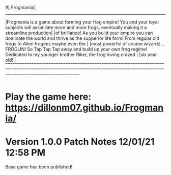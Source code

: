 #[ Frogmania]
___________________________________________________________________________________________________________________________________________________________________
|Frogmania is a game about forming your frog empire! You and your loyal subjects will assimilate more and more frogs, eventually making it a streamline production| |of brilliance! As you build your empire you can dominate the world and thrive as the supperior life form! From regular old frogs to Alien frogeez maybe even the | |most powerful of arcane wizardz... FROGLIN! So Tap Tap Tap away and build up your own frog regime! Dedicated to my younger brother Riker, the frog loving crazed | |six year old!                                                                                                                                                    |
‾‾‾‾‾‾‾‾‾‾‾‾‾‾‾‾‾‾‾‾‾‾‾‾‾‾‾‾‾‾‾‾‾‾‾‾‾‾‾‾‾‾‾‾‾‾‾‾‾‾‾‾‾‾‾‾‾‾‾‾‾‾‾‾‾‾‾‾‾‾‾‾‾‾‾‾‾‾‾‾‾‾‾‾‾‾‾‾‾‾‾‾‾‾‾‾‾‾‾‾‾‾‾‾‾‾‾‾‾‾‾‾‾‾‾‾‾‾‾‾‾‾‾‾‾‾‾‾‾‾‾‾‾‾‾‾‾‾‾‾‾‾‾‾‾‾‾‾‾‾‾‾‾‾‾‾‾‾‾‾‾‾‾
# Play the game here: https://dillonm07.github.io/Frogmania/

# Version 1.0.0 Patch Notes 12/01/21 12:58 PM
Base game has been published!
